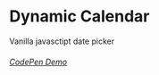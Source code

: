 # Dynamic Calendar

Vanilla javasctipt date picker

###### [CodePen Demo](https://codepen.io/simadurlan/pen/gJeNgN)
